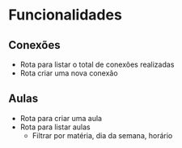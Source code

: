 # Funcionalidades

## Conexões

- Rota para listar o total de conexões realizadas
- Rota criar uma nova conexão

## Aulas

- Rota para criar uma aula
- Rota para listar aulas
  - Filtrar por matéria, dia da semana, horário
